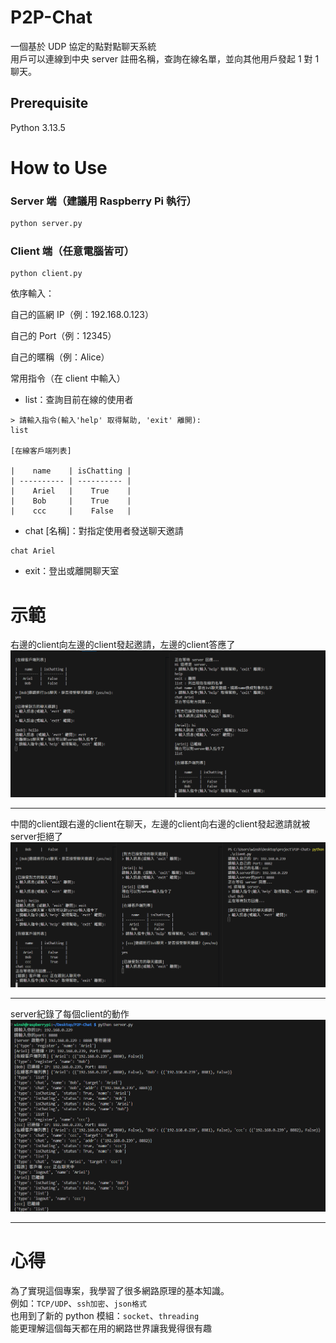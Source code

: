P2P-Chat
===
一個基於 UDP 協定的點對點聊天系統  
用戶可以連線到中央 server 註冊名稱，查詢在線名單，並向其他用戶發起 1 對 1 聊天。

Prerequisite
---
Python 3.13.5

How to Use
===
### Server 端（建議用 Raspberry Pi 執行）
```bash
python server.py
```

### Client 端（任意電腦皆可）
```
python client.py
```
依序輸入：

自己的區網 IP（例：192.168.0.123）

自己的 Port（例：12345）

自己的暱稱（例：Alice）

常用指令（在 client 中輸入） 
* list：查詢目前在線的使用者
```
> 請輸入指令(輸入'help' 取得幫助, 'exit' 離開): 
list

[在線客戶端列表]

|    name    | isChatting |
| ---------- | ---------- |
|    Ariel   |    True    |
|    Bob     |    True    |
|    ccc     |    False   |
```

* chat [名稱]：對指定使用者發送聊天邀請  
```
chat Ariel
```

* exit：登出或離開聊天室


示範
===
右邊的client向左邊的client發起邀請，左邊的client答應了
![client1](./Images/client1.png)

---
中間的client跟右邊的client在聊天，左邊的client向右邊的client發起邀請就被server拒絕了
![client2](./Images/client2.png)

---
server紀錄了每個client的動作
![server](./Images/server.png)

---

心得
===
為了實現這個專案，我學習了很多網路原理的基本知識。  
例如：`TCP/UDP`、`ssh加密`、`json格式`  
也用到了新的 python 模組：`socket`、`threading`  
能更理解這個每天都在用的網路世界讓我覺得很有趣